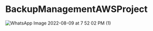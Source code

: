 # BackupManagementAWSProject
![WhatsApp Image 2022-08-09 at 7 52 02 PM (1)](https://user-images.githubusercontent.com/87484565/183678709-8d2bcab6-1b5b-4836-a2fa-45c19f93fd12.jpeg)
